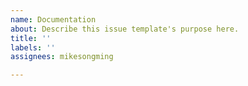 ```yaml
---
name: Documentation
about: Describe this issue template's purpose here.
title: ''
labels: ''
assignees: mikesongming

---
```



